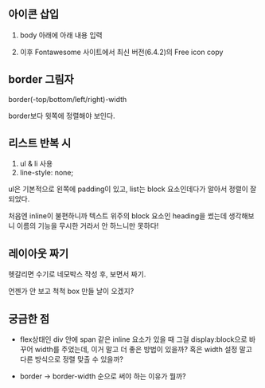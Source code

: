 ## 아이콘 삽입

1. body 아래에 아래 내용 입력

<script src="https://kit.fontawesome.com/40fbb262e3.js" crossorigin="anonymous"></script>

2. 이후 Fontawesome 사이트에서 최신 버전(6.4.2)의 Free icon copy

## border 그림자

border(-top/bottom/left/right)-width

border보다 윗쪽에 정렬해야 보인다.

## 리스트 반복 시

1. ul & li 사용
2. line-style: none;

ul은 기본적으로 왼쪽에 padding이 있고, list는 block 요소인데다가 알아서 정렬이 잘 되었다.

처음엔 inline이 불편하니까 텍스트 위주의 block 요소인 heading을 썼는데 생각해보니 이름의 기능을 무시한 거라서 안 하느니만 못하다!

## 레이아웃 짜기

헷갈리면 수기로 네모박스 작성 후, 보면서 짜기.

언젠가 안 보고 척척 box 만들 날이 오겠지?

## 궁금한 점

- flex상태인 div 안에 span 같은 inline 요소가 있을 때 그걸 display:block으로 바꾸어 width를 주었는데, 이거 말고 더 좋은 방법이 있을까? 혹은 width 설정 말고 다른 방식으로 정렬 맞출 수 있을까?

- border -> border-width 순으로 써야 하는 이유가 뭘까?
